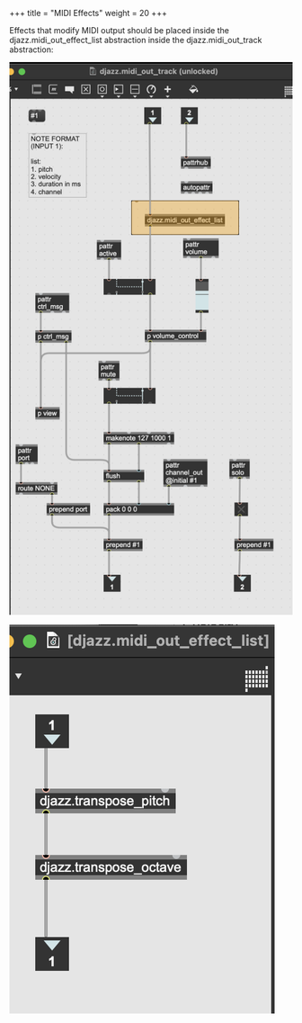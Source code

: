 +++
title = "MIDI Effects"
weight = 20
+++

Effects that modify MIDI output should be placed inside the djazz.midi_out_effect_list abstraction inside the djazz.midi_out_track abstraction:

![track](images/djazz_midi_out_track.png)

![effect list](images/djazz_midi_out_effect_list.png)